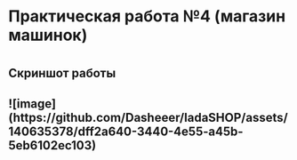 <h1>Практическая работа №4 (магазин машинок)<h1>
<h2>Скриншот работы<h2>
![image](https://github.com/Dasheeer/ladaSHOP/assets/140635378/dff2a640-3440-4e55-a45b-5eb6102ec103)
